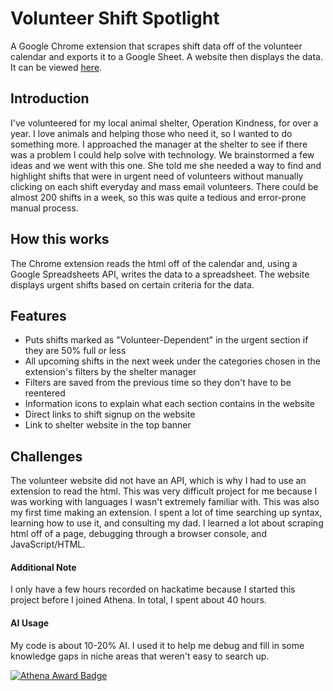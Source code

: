 # Volunteer Shift Spotlight

A Google Chrome extension that scrapes shift data off of the volunteer calendar and exports it to a Google Sheet. A website then displays the data. It can be viewed [here](https://nitya-desaraju.github.io/better_reporting/).

## Introduction

I've volunteered for my local animal shelter, Operation Kindness, for over a year. I love animals and helping those who need it, so I wanted to do something more. I approached the manager at the shelter to see if there was a problem I could help solve with technology. We brainstormed a few ideas and we went with this one. She told me she needed a way to find and highlight shifts that were in urgent need of volunteers without manually clicking on each shift everyday and mass email volunteers. There could be almost 200 shifts in a week, so this was quite a tedious and error-prone manual process.

## How this works

The Chrome extension reads the html off of the calendar and, using a Google Spreadsheets API, writes the data to a spreadsheet. The website displays urgent shifts based on certain criteria for the data.

## Features

- Puts shifts marked as "Volunteer-Dependent" in the urgent section if they are 50% full or less
- All upcoming shifts in the next week under the categories chosen in the extension's filters by the shelter manager
- Filters are saved from the previous time so they don't have to be reentered
- Information icons to explain what each section contains in the website
- Direct links to shift signup on the website
- Link to shelter website in the top banner

## Challenges

The volunteer website did not have an API, which is why I had to use an extension to read the html. This was very difficult project for me because I was working with languages I wasn't extremely familiar with. This was also my first time making an extension. I spent a lot of time searching up syntax, learning how to use it, and consulting my dad. I learned a lot about scraping html off of a page, debugging through a browser console, and JavaScript/HTML.

#### Additional Note

I only have a few hours recorded on hackatime because I started this project before I joined Athena. In total, I spent about 40 hours.

#### AI Usage

My code is about 10-20% AI. I used it to help me debug and fill in some knowledge gaps in niche areas that weren't easy to search up.


[![Athena Award Badge](https://img.shields.io/endpoint?url=https%3A%2F%2Faward.athena.hackclub.com%2Fapi%2Fbadge)](https://award.athena.hackclub.com?utm_source=readme)
